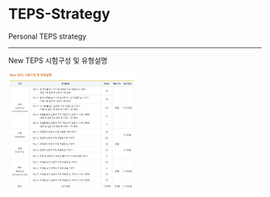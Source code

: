 # TEPS-Strategy
Personal TEPS strategy

---

New TEPS 시험구성 및 유형설명

<img src="/images/문제유형.jpg" width="50%" height="50%"/><br/>
